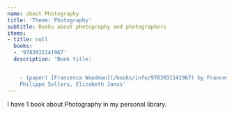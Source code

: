 ```yaml
---
name: about Photography
title: 'Theme: Photography'
subtitle: Books about photography and photographers
items:
- title: null
  books:
  - '9783931141967'
  description: 'Book title:


    - (paper) [Francesca Woodman](/books/info/9783931141967) by Francesca Woodman,
    Philippe Sollers, Elizabeth Janus'
---
```

I have 1 book about Photography in my personal library.

